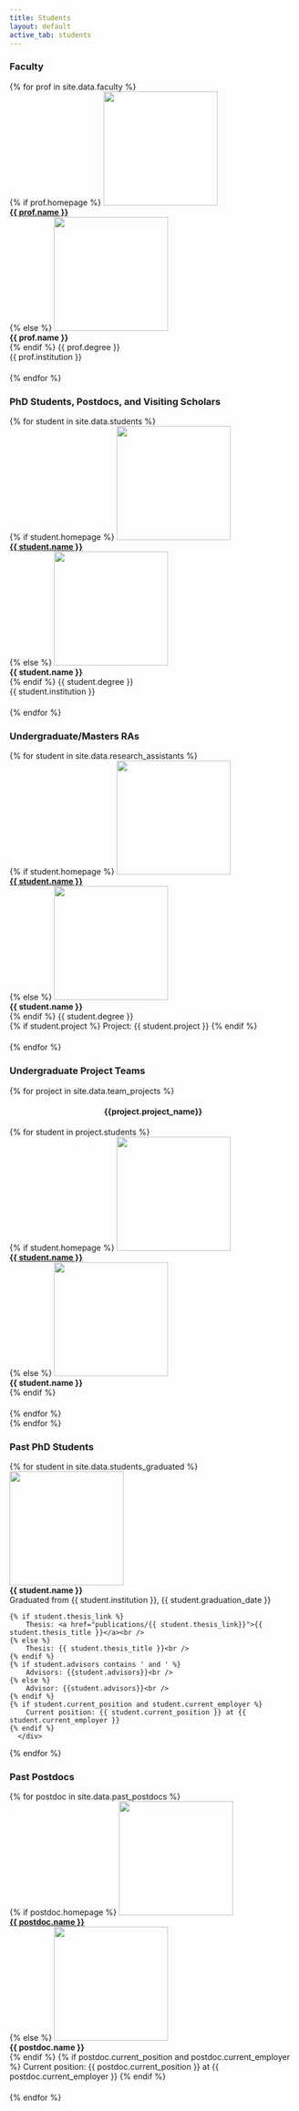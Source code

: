 ```yaml
---
title: Students
layout: default
active_tab: students
---
```


<h3 id="faculty">Faculty</h3>

<div class="container-fluid">
  <div class="row">
  {% for prof in site.data.faculty %}
      <div class="col-lg-4 col-md-6 col-xs-12" style="margin-bottom: 20px">
        {% if prof.homepage %}
        <a href="{{ prof.homepage }}"><img src="assets/img/students/{{prof.pic}}"  class="img-circle" style="height: 100%; width: 100%; max-height: 200px; max-width: 200px"/></a><br />
         <b><a href="{{ prof.homepage }}">{{ prof.name }}</a></b><br />
        {% else %}
	<img src="assets/img/students/{{prof.pic}}"  class="img-circle" style="height: 100%; width: 100%; max-height: 200px; max-width: 200px"/><br />
         <b>{{ prof.name }}</b><br />
        {% endif %}
        {{ prof.degree }}<br />
        {{ prof.institution }}<br /> 
      </div>
  {% endfor %}
  </div>
</div>


<h3 id="students">PhD Students, Postdocs, and Visiting Scholars</h3>

<div class="container-fluid">
  <div class="row">
  {% for student in site.data.students %}
      <div class="col-lg-4 col-md-6 col-xs-12" style="margin-bottom: 20px">
        {% if student.homepage %}
        <a href="{{ student.homepage }}"><img src="assets/img/students/{{student.pic}}"  class="img-circle" style="height: 100%; width: 100%; max-height: 200px; max-width: 200px"/></a><br />
         <b><a href="{{ student.homepage }}">{{ student.name }}</a></b><br />
        {% else %}
	<img src="assets/img/students/{{student.pic}}"  class="img-circle" style="height: 100%; width: 100%; max-height: 200px; max-width: 200px"/><br />
         <b>{{ student.name }}</b><br />
        {% endif %}
        {{ student.degree }}<br />
        {{ student.institution }}<br /> 
      </div>
  {% endfor %}
  </div>
</div>



<h3 id="RAs">Undergraduate/Masters RAs</h3>

<div class="container-fluid">
  <div class="row">
  {% for student in site.data.research_assistants %}
      <div class="col-lg-4 col-md-6 col-xs-12" style="margin-bottom: 20px">
        {% if student.homepage %}
        <a href="{{ student.homepage }}"><img src="assets/img/students/{{student.pic}}"  class="img-circle" style="height: 100%; width: 100%; max-height: 200px; max-width: 200px"/></a><br />
         <b><a href="{{ student.homepage }}">{{ student.name }}</a></b><br />
        {% else %}
	<img src="assets/img/students/{{student.pic}}"  class="img-circle" style="height: 100%; width: 100%; max-height: 200px; max-width: 200px"/><br />
         <b>{{ student.name }}</b><br />    
        {% endif %}     
        {{ student.degree }}<br />
	{% if student.project %}
		Project: {{ student.project }} 
	{% endif %}
      </div>
  {% endfor %}
  </div>
</div>


<h3 id="RAs">Undergraduate Project Teams</h3>
  {% for project in site.data.team_projects %}
<h4 align="center"> {{project.project_name}} </h4>
<div class="container-fluid">
  <div class="row">
    {% for student in project.students %}
        <div class="col-lg-3 col-md-6 col-xs-12" style="margin-bottom: 20px">
          {% if student.homepage %}
          <a href="{{ student.homepage }}"><img src="assets/img/students/{{student.pic}}"  class="img-circle" style="height: 100%; width: 100%; max-height: 200px; max-width: 200px"/></a><br />
           <b><a href="{{ student.homepage }}">{{ student.name }}</a></b><br />
          {% else %}
    <img src="assets/img/students/{{student.pic}}"  class="img-circle" style="height: 100%; width: 100%; max-height: 200px; max-width: 200px"/><br />
           <b>{{ student.name }}</b><br />    
          {% endif %}     
        </div>
    {% endfor %} 
  </div>
</div>
  {% endfor %}

<h3>Past PhD Students</h3>

<div class="container-fluid">
  <div class="row">
  {% for student in site.data.students_graduated %}
      <div class="col-lg-4 col-md-6 col-xs-12" style="margin-bottom: 20px">
	<img src="assets/img/students/{{student.pic}}"  class="img-circle" style="height: 100%; width: 100%; max-height: 200px; max-width: 200px"/><br />
         <b>{{ student.name }}</b><br />
        Graduated from {{ student.institution }},  {{ student.graduation_date }}<br /> 

	{% if student.thesis_link %}
        Thesis: <a href="publications/{{ student.thesis_link}}">{{ student.thesis_title }}</a><br /> 
	{% else %}
        Thesis: {{ student.thesis_title }}<br />
	{% endif %}
	{% if student.advisors contains ' and ' %}
		Advisors: {{student.advisors}}<br />
	{% else %}
		Advisor: {{student.advisors}}<br />
	{% endif %}
	{% if student.current_position and student.current_employer %}
		Current position: {{ student.current_position }} at {{ student.current_employer }}
	{% endif %}
      </div>
  {% endfor %}
  </div>
</div>


<h3>Past Postdocs</h3>

<div class="container-fluid">
  <div class="row">
  {% for postdoc in site.data.past_postdocs %}
      <div class="col-lg-4 col-md-6 col-xs-12" style="margin-bottom: 20px">
        {% if postdoc.homepage %}
        <a href="{{ postdoc.homepage }}"><img src="assets/img/students/{{postdoc.pic}}"  class="img-circle" style="height: 100%; width: 100%; max-height: 200px; max-width: 200px"/></a><br />
         <b><a href="{{ postdoc.homepage }}">{{ postdoc.name }}</a></b><br />
        {% else %}
	<img src="assets/img/students/{{student.pic}}"  class="img-circle" style="height: 100%; width: 100%; max-height: 200px; max-width: 200px"/><br />
         <b>{{ postdoc.name }}</b><br />         
        {% endif %}
	{% if postdoc.current_position and postdoc.current_employer %}
		Current position: {{ postdoc.current_position }} at {{ postdoc.current_employer }}
	{% endif %}
      </div>
  {% endfor %}
  </div>
</div>


